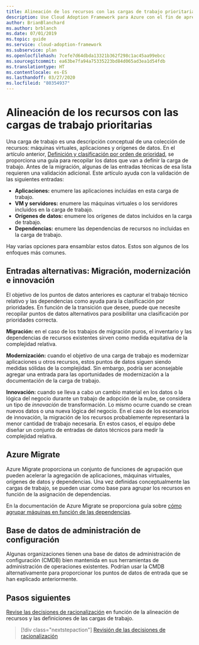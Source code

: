 ```yaml
---
title: Alineación de los recursos con las cargas de trabajo prioritarias
description: Use Cloud Adoption Framework para Azure con el fin de aprender a alinear los recursos con las cargas de trabajo prioritarias.
author: BrianBlanchard
ms.author: brblanch
ms.date: 07/01/2019
ms.topic: guide
ms.service: cloud-adoption-framework
ms.subservice: plan
ms.openlocfilehash: 7cefe7d64dbda13321b362f298c1ac45aa99ebcc
ms.sourcegitcommit: ea63be7fa94a75335223bd84d065ad3ea1d54fdb
ms.translationtype: HT
ms.contentlocale: es-ES
ms.lasthandoff: 03/27/2020
ms.locfileid: "80354937"
---
```

# <a name="align-assets-to-prioritized-workloads"></a>Alineación de los recursos con las cargas de trabajo prioritarias

Una carga de trabajo es una descripción conceptual de una colección de recursos: máquinas virtuales, aplicaciones y orígenes de datos. En el artículo anterior, [Definición y clasificación por orden de prioridad](./workloads.md), se proporciona una guía para recopilar los datos que van a definir la carga de trabajo. Antes de la migración, algunas de las entradas técnicas de esa lista requieren una validación adicional. Este artículo ayuda con la validación de las siguientes entradas:

- **Aplicaciones:** enumere las aplicaciones incluidas en esta carga de trabajo.
- **VM y servidores:** enumere las máquinas virtuales o los servidores incluidos en la carga de trabajo.
- **Orígenes de datos:** enumere los orígenes de datos incluidos en la carga de trabajo.
- **Dependencias:** enumere las dependencias de recursos no incluidas en la carga de trabajo.

Hay varias opciones para ensamblar estos datos. Estos son algunos de los enfoques más comunes.

## <a name="alternative-inputs-migrate-modernize-innovate"></a>Entradas alternativas: Migración, modernización e innovación

El objetivo de los puntos de datos anteriores es capturar el trabajo técnico relativo y las dependencias como ayuda para la clasificación por prioridades. En función de la transición que desee, puede que necesite recopilar puntos de datos alternativos para posibilitar una clasificación por prioridades correcta.

**Migración:** en el caso de los trabajos de migración puros, el inventario y las dependencias de recursos existentes sirven como medida equitativa de la complejidad relativa.

**Modernización:** cuando el objetivo de una carga de trabajo es modernizar aplicaciones u otros recursos, estos puntos de datos siguen siendo medidas sólidas de la complejidad. Sin embargo, podría ser aconsejable agregar una entrada para las oportunidades de modernización a la documentación de la carga de trabajo.

**Innovación:** cuando se lleva a cabo un cambio material en los datos o la lógica del negocio durante un trabajo de adopción de la nube, se considera un tipo de *innovación* de transformación. Lo mismo ocurre cuando se crean nuevos datos o una nueva lógica del negocio. En el caso de los escenarios de innovación, la migración de los recursos probablemente representará la menor cantidad de trabajo necesaria. En estos casos, el equipo debe diseñar un conjunto de entradas de datos técnicos para medir la complejidad relativa.

## <a name="azure-migrate"></a>Azure Migrate

Azure Migrate proporciona un conjunto de funciones de agrupación que pueden acelerar la agregación de aplicaciones, máquinas virtuales, orígenes de datos y dependencias. Una vez definidas conceptualmente las cargas de trabajo, se pueden usar como base para agrupar los recursos en función de la asignación de dependencias.

En la documentación de Azure Migrate se proporciona guía sobre [cómo agrupar máquinas en función de las dependencias](https://docs.microsoft.com/azure/migrate/how-to-create-group-machine-dependencies).

## <a name="configuration-management-database"></a>Base de datos de administración de configuración

Algunas organizaciones tienen una base de datos de administración de configuración (CMDB) bien mantenida en sus herramientas de administración de operaciones existentes. Podrían usar la CMDB alternativamente para proporcionar los puntos de datos de entrada que se han explicado anteriormente.

## <a name="next-steps"></a>Pasos siguientes

[Revise las decisiones de racionalización](./review-rationalization.md) en función de la alineación de recursos y las definiciones de las cargas de trabajo.

> [!div class="nextstepaction"]
> [Revisión de las decisiones de racionalización](./review-rationalization.md)
